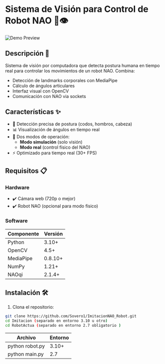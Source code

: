 # Sistema de Visión para Control de Robot NAO 🤖👁️

![Demo Preview](demo.gif) 

## Descripción 📝
Sistema de visión por computadora que detecta postura humana en tiempo real para controlar los movimientos de un robot NAO. Combina:
- Detección de landmarks corporales con MediaPipe
- Cálculo de ángulos articulares
- Interfaz visual con OpenCV
- Comunicación con NAO via sockets

## Características ✨
- 🎯 Detección precisa de postura (codos, hombros, cabeza)
- 📊 Visualización de ángulos en tiempo real
- 🔄 Dos modos de operación:
  - **Modo simulación** (solo visión)
  - **Modo real** (control físico del NAO)
- ⚡ Optimizado para tiempo real (30+ FPS)

## Requisitos 📋

### Hardware
- ✔️ Cámara web (720p o mejor)
- ✔️ Robot NAO (opcional para modo físico)

### Software
| Componente       | Versión  |
|------------------|----------|
| Python           | 3.10+    |
| OpenCV           | 4.5+     |
| MediaPipe        | 0.8.10+  |
| NumPy            | 1.21+    |
| NAOqi            | 2.1.4+   |

## Instalación 🛠️

1. Clona el repositorio:
```bash
git clone https://github.com/Sovero1/ImitacionNAO_Robot.git
cd Imitacion (separado en entorno 3.10 u otro)
cd RobotActua (separado en entorno 2.7 obligatorio )
```
| Archivo          | Entorno |
|------------------|---------|
| python robot.py  | 3.10+   |
| python main.py   | 2.7     |
